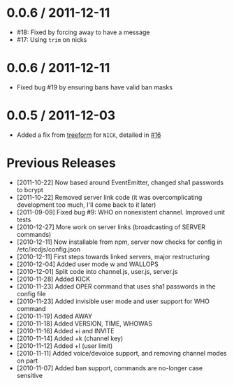 0.0.6 / 2011-12-11
==================

  * #18: Fixed by forcing away to have a message
  * #17: Using `trim` on nicks

0.0.6 / 2011-12-11
==================

  * Fixed bug #19 by ensuring bans have valid ban masks 

0.0.5 / 2011-12-03
==================

  * Added a fix from [treeform](https://github.com/treeform) for `NICK`, detailed in [#16](https://github.com/alexyoung/ircd.js/issues/16)

Previous Releases
=================

* [2011-10-22] Now based around EventEmitter, changed sha1 passwords to bcrypt
* [2011-10-22] Removed server link code (it was overcomplicating development too much, I'll come back to it later)
* [2011-09-09] Fixed bug #9: WHO on nonexistent channel.  Improved unit tests
* [2010-12-27] More work on server links (broadcasting of SERVER commands)
* [2010-12-11] Now installable from npm, server now checks for config in /etc/ircdjs/config.json
* [2010-12-11] First steps towards linked servers, major restructuring
* [2010-12-04] Added user mode w and WALLOPS
* [2010-12-01] Split code into channel.js, user.js, server.js
* [2010-11-28] Added KICK
* [2010-11-23] Added OPER command that uses sha1 passwords in the config file
* [2010-11-23] Added invisible user mode and user support for WHO command
* [2010-11-19] Added AWAY
* [2010-11-18] Added VERSION, TIME, WHOWAS
* [2010-11-16] Added +i and INVITE
* [2010-11-14] Added +k (channel key)
* [2010-11-12] Added +l (user limit)
* [2010-11-11] Added voice/devoice support, and removing channel modes on part
* [2010-11-07] Added ban support, commands are no-longer case sensitive

